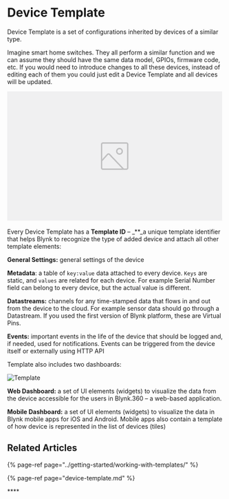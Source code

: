 # Device Template

Device Template is a set of configurations inherited by devices of a similar type.

Imagine smart home switches. They all perform a similar function and we can assume they should have the same data model, GPIOs, firmware code, etc. If you would need to introduce changes to all these devices, instead of editing each of them you could just edit a Device Template and all devices will be updated.

![Diagram of how devices are related to templates ](../.gitbook/assets/image-placeholder.png)

Every Device Template has a **Template ID** – \_\*\*\_a unique template identifier that helps Blynk to recognize the type of added device and attach all other template elements:

**General Settings:** general settings of the device

**Metadata**: a table of `key:value` data attached to every device. `Keys` are static, and `values` are related for each device. For example Serial Number field can belong to every device, but the actual value is different.

**Datastreams:** channels for any time-stamped data that flows in and out from the device to the cloud. For example sensor data should go through a Datastream. If you used the first version of Blynk platform, these are Virtual Pins.

**Events:** important events in the life of the device that should be logged and, if needed, used for notifications. Events can be triggered from the device itself or externally using HTTP API

Template also includes two dashboards:

![Template](https://user-images.githubusercontent.com/72824404/119498209-0a317e00-bd6e-11eb-84d1-ae6565dfb7d3.png)

**Web Dashboard:** a set of UI elements \(widgets\) to visualize the data from the device accessible for the users in Blynk.360 – a web-based application.

**Mobile Dashboard:** a set of UI elements \(widgets\) to visualize the data in Blynk mobile apps for iOS and Android. Mobile apps also contain a template of how device is represented in the list of devices \(tiles\)

## Related Articles

{% page-ref page="../getting-started/working-with-templates/" %}

{% page-ref page="device-template.md" %}

\*\*\*\*

